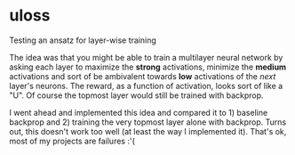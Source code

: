 # uloss
Testing an ansatz for layer-wise training

The idea was that you might be able to train a multilayer neural network by asking each layer to maximize the **strong** activations, minimize the **medium** activations and sort of be ambivalent towards **low** activations of the _next_ layer's neurons. The reward, as a function of activation, looks sort of like a "U". Of course the topmost layer would still be trained with backprop.

I went ahead and implemented this idea and compared it to 1) baseline backprop and 2) training the very topmost layer alone with backprop. Turns out, this doesn't work too well (at least the way I implemented it). That's ok, most of my projects are failures :'(

